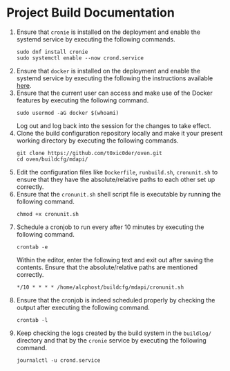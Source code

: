 # Project Build Documentation

1. Ensure that `cronie` is installed on the deployment and enable the systemd service by executing the following commands.
   ```
   sudo dnf install cronie
   sudo systemctl enable --now crond.service
   ```
2. Ensure that `docker` is installed on the deployment and enable the systemd service by executing the following the instructions available [here](https://docs.docker.com/engine/install/fedora/).
3. Ensure that the current user can access and make use of the Docker features by executing the following command.
   ```
   sudo usermod -aG docker $(whoami)
   ```
   Log out and log back into the session for the changes to take effect.
4. Clone the build configuration repository locally and make it your present working directory by executing the following commands.
   ```
   git clone https://github.com/t0xic0der/oven.git
   cd oven/buildcfg/mdapi/
   ```
5. Edit the configuration files like `Dockerfile`, `runbuild.sh`, `cronunit.sh` to ensure that they have the absolute/relative paths to each other set up correctly.
6. Ensure that the `cronunit.sh` shell script file is executable by running the following command.
   ```
   chmod +x cronunit.sh
   ```
7. Schedule a cronjob to run every after 10 minutes by executing the following command.
   ```
   crontab -e
   ```
   Within the editor, enter the following text and exit out after saving the contents. Ensure that the absolute/relative paths are mentioned correctly.
   ```
   */10 * * * * /home/alcphost/buildcfg/mdapi/cronunit.sh
   ```
8. Ensure that the cronjob is indeed scheduled properly by checking the output after executing the following command.
   ```
   crontab -l
   ```
9. Keep checking the logs created by the build system in the `buildlog/` directory and that by the `cronie` service by executing the following command.
   ```
   journalctl -u crond.service
   ```


